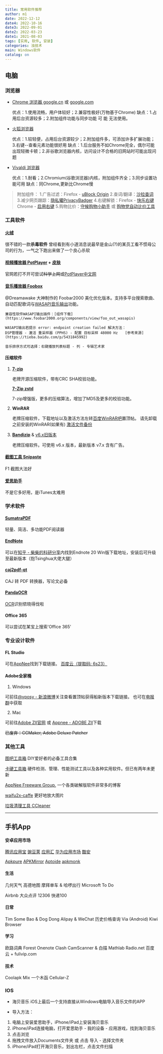 ```yaml
---
title: 常用软件推荐
author: m1
date: 2022-12-12
date4: 2022-10-16 
date3: 2022-09-01
date2: 2022-03-23
date1: 2021-08-03
tags: [实用, 软件, 安装]
categories: 浊技术
main: Windows软件
catalog: on
---
```

## 电脑

### 浏览器

* [Chrome 浏览器 google.cn](https://www.google.cn/intl/zh-CN/chrome/) 或 [google.com](https://www.google.com/intl/zh-CN/chrome/)

    优点：1.使用流畅，用户体较好；2.兼容性极好(万物基于Chrome)
    缺点：1.占用后台资源较多；2.附加组件功能与同步功能 可 能 无法使用。

* [火狐浏览器](https://www.mozilla.org/zh-CN/firefox/new/?redirect_source=firefox-com)

    优点：1.较轻便，占用后台资源较少；2.附加组件多，可添加许多扩展功能；3.右键--查看元素功能很好用
    缺点：1.后台服务不如Chrome完全，偶尔可能出现轻微卡顿；2.非谷歌浏览器内核，访问设计不合格的旧网站时可能出现问题

* [Vivaldi 浏览器](https://vivaldi.com/zh-hans/)

    优点：1.耐看；2.Chromium(谷歌浏览器)内核，附加组件齐全；3.同步设置功能可用
    缺点：同Chrome,更新比Chrome慢

> 附加组件： 
1.广告过滤：Firefox - [uBlock Origin](https://addons.mozilla.org/zh-CN/firefox/addon/ublock-origin/) 
2.查词/翻译：[沙拉查词](https://saladict.crimx.com/) 
3.减少网页跟踪：[隐私獾PrivacyBadger](https://privacybadger.org/)
4.右键解锁：Firefox - [快乐右键](https://addons.mozilla.org/zh-CN/firefox/addon/%E5%BF%AB%E4%B9%90%E5%8F%B3%E9%94%AE/)  Chrome - [启用右键](https://chrome.google.com/webstore/detail/enable-right-click-for-go/ofgdcdohlhjfdhbnfkikfeakhpojhpgm)
5.购物比价：[守候购物小助手](https://exzs.cn/extension/ShoppingAssistant.html) 或 [购物党自动比价工具](https://www.gwdang.com/app/extension)

### 工具软件

#### [火绒](https://www.huorong.cn/)

很不错的一款**杀毒软件**
<span class="heimu" title="你知道的太多了">曾经看到有小道消息说最早是金山(?)的某员工看不惯母公司的行为，一气之下跑出来做了一个良心杀软</span>

#### [视频播放器 PotPlayer](http://potplayer.daum.net/?lang=zh_CN) + [皮肤](modern_x_for_potplayer_update_by_illequal_d9a1sdy.zip)

官网若打不开可尝试~~科学上网~~或[PotPlayer中文网](https://potplayer.org/)

#### [音乐播放器 Foobox](https://github.com/dream7180/foobox-cn/)

@Dreamawake 大神制作的 Foobar2000 美化优化版本。支持多平台搜索歌曲、自动匹配歌词与[WASAPI音乐输出](https://baike.baidu.com/item/WASAPI/8114771?fr=aladdin)功能。

    兼容性软件WASAPI输出插件：[组件下载](https://www.foobar2000.org/components/view/foo_out_wasapis)

    WASAPI输出若提示 error: endpoint creation failed 解决方法：
    DSP管理器 - 激活 重采样器 (PPHS) - 配置 目标采样 48000 Hz　　[参考来源](https://tieba.baidu.com/p/5431845992)

    音乐排序方式可选择：右键播放列表标题 - 列 - 专辑艺术家

#### 压缩软件

1. **[7-zip](https://sparanoid.com/lab/7z/)**

    老牌开源压缩软件，带有CRC SHA校验功能。

    **[7-Zip zstd](https://github.com/mcmilk/7-Zip-zstd)**

    7-zip增强版，更多的压缩算法，增加了MD5及更多的校验功能。

2. **WinRAR**

    老牌压缩软件，下载地址以及激活方法左转[百度WinRAR吧](https://tieba.baidu.com/f?kw=winrar)置顶帖。
    请先卸载之前安装的WinRAR(如果有)
    [激活文件备份](rarkey.rar)

3. **[Bandizip](http://www.bandisoft.com/bandizip/)** & [v6.x旧版本](http://www.bandisoft.com/bandizip/old/6/)

    老牌压缩软件。可使用 v6.x 版本，最新版本 v7.x 含有广告。

#### [截图工具 Snipaste](https://zh.snipaste.com/)

F1 截图大法好

#### [爱思助手](https://www.i4.cn/)

不是它多好用，是iTunes太难用

### 学术软件

<!--
#### [冰点文库下载器](http://www.bingdian001.com/?p=832)  [备份下载](https://dawn-shadow-a17b.cloudpool.workers.dev/CloudShare/Software/Fish-v3214-0914(%E5%86%B0%E7%82%B9%E4%B8%8B%E8%BD%BD%E5%99%A8).zip)

下载**百度文库**的文档

#### [豆丁当当](https://www.52pojie.cn/thread-1185880-1-1.html)  [备份下载](https://dawn-shadow-a17b.cloudpool.workers.dev/CloudShare/Software/%E8%B1%86%E4%B8%81%E5%BD%93%E5%BD%93V2.7.zip)

下载**豆丁网、book118等网站**的文档
-->

#### [SumatraPDF](https://www.sumatrapdfreader.org/download-free-pdf-viewer)

轻量、简洁、多功能PDF阅读器

#### [EndNote](https://endnote.com/)

可以在[知乎 - 柴柴的科研分享](https://zhuanlan.zhihu.com/p/87749797)内找到Endnote 20 Win版下载地址，安装后可升级至最新版本（抱Tsinghua大佬大腿）

#### [caj2pdf-qt](https://caj2pdf-qt.sainnhe.dev/)

CAJ 转 PDF 转换器，写论文必备

#### [PandaOCR](https://github.com/miaomiaosoft/PandaOCR.Pro)

[OCR](https://baike.baidu.com/item/%E5%85%89%E5%AD%A6%E5%AD%97%E7%AC%A6%E8%AF%86%E5%88%AB)识别侬晓得伐啦

#### Office 365

可以尝试在某宝上搜索'Office 365'

### 专业设计软件

#### FL Studio

可在[AppNee](https://appnee.com/fl-studio/)找到下载链接。
[百度云（提取码: 6s23）](https://pan.baidu.com/s/15oGsTDCGO4VbDzgAdLa7aQ?pwd=6s23)

#### Adobe全家桶

1. Windows

可前往[@vposy - 新浪微博](https://www.weibo.com/vposy)关注查看置顶帖获得船新版本下载链接。
也可在[电报群](https://t.me/s/adobe_vposy)中获取

2. Mac

可前往[Adobe ZII官网](https://www.adobezii.com) 或 [Appnee - ADOBE ZII](https://free.appnee.com/adobe-zii/)下载

~~已废弃：CCMaker, Adobe Deluxe Patcher~~

### 其他工具

<!-- - [Dism++](https://www.chuyu.me/zh-Hans/index.html) 实用系统管理小工具集合-->

[图吧工具箱](http://www.tbtool.cn/) DIY爱好者的必备工具合集

[卡硬工具箱](http://www.kbtool.cn/) 硬件检测、管理、性能测试工具以及各种实用软件。但已有两年未更新

[AppNee Freeware Group.](https://appnee.com) 一个各类破解版软件非常多的博客

[waifu2x-caffe](https://github.com/lltcggie/waifu2x-caffe/releases) 更好地放大图片

<!-- - [AgentNEO](https://neoladder.org/) + [Clash for Windows](https://github.com/Fndroid/clash_for_windows_pkg)-->

<!-- - [ChipGenius v4.20.1107](ChipGenius_v4_20_1107_fix.rar)  可用于查看各接口协议版本（如判断是否正常运行USB3.1）  
    来自 https://www.mydigit.cn/forum.php?mod=viewthread&tid=209287 -->

[垃圾清理工具 CCleaner](https://www.ccleaner.com/ccleaner/download)

---

## 手机App

#### 安卓应用市场

[腾讯应用宝](https://sj.qq.com/myapp/)
[豌豆荚](https://www.wandoujia.com)
[应用汇](http://www.appchina.com)
[华为应用市场](https://appgallery.huawei.com/)
[酷安](https://www.coolapk.com)

[Apkpure](https://apkpure.com)
[APKMirror](https://www.apkmirror.com)
[Aptoide](https://cn.aptoide.com/)
[apkmonk](https://www.apkmonk.com)

#### 生活

几何天气
高德地图
摩拜单车 & 哈啰出行
Microsoft To Do

Airbnb
大众点评
12306
快递100

#### 日常

Tim
Some Bao & Dog Dong
Alipay & WeChat
历史价格查询
Via (Android)
Kiwi Browser

#### 学习

欧路词典
Forest
Onenote
Clash
CamScanner & 白描
Mathlab
Radio.net
百度云 + fulivip.com

#### 技术

Coolapk
Mix
一个木函
Cellular-Z

### IOS

* 海贝音乐
iOS上最后一个支持直接从Windows电脑导入音乐文件的APP

* 导入方法：
1. 电脑上安装爱思助手，iPhone/iPad上安装海贝音乐
2. iPhone/iPad连接电脑，打开爱思助手 - 我的设备 - 应用游戏，找到海贝音乐
3. 点击浏览
4. 拖拽文件放入Documents文件夹 或 点击 导入 - 选择文件夹
5. iPhone/iPad打开海贝音乐，划出左栏，点击文件扫描





